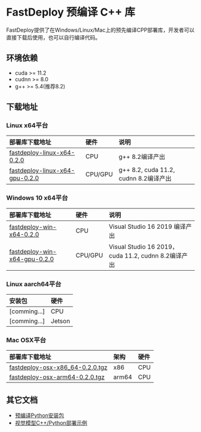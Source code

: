 # FastDeploy 预编译 C++ 库

FastDeploy提供了在Windows/Linux/Mac上的预先编译CPP部署库，开发者可以直接下载后使用，也可以自行编译代码。

## 环境依赖

- cuda >= 11.2
- cudnn >= 8.0
- g++ >= 5.4(推荐8.2)

## 下载地址

### Linux x64平台

| 部署库下载地址 | 硬件 | 说明 |
| :------------- | :--- | :--- |
| [fastdeploy-linux-x64-0.2.0](https://bj.bcebos.com/paddlehub/fastdeploy/cpp/fastdeploy-linux-x64-0.2.0.tgz) | CPU | g++ 8.2编译产出 |
| [fastdeploy-linux-x64-gpu-0.2.0](https://bj.bcebos.com/paddlehub/fastdeploy/cpp/fastdeploy-linux-x64-gpu-0.2.0.tgz) | CPU/GPU | g++ 8.2, cuda 11.2, cudnn 8.2编译产出 |

### Windows 10 x64平台

| 部署库下载地址 | 硬件 | 说明 |
| :------------- | :--- | :--- |
| [fastdeploy-win-x64-0.2.0](https://bj.bcebos.com/paddlehub/fastdeploy/cpp/fastdeploy-win-x64-0.2.0.zip) | CPU | Visual Studio 16 2019 编译产出 |
| [fastdeploy-win-x64-gpu-0.2.0](https://bj.bcebos.com/paddlehub/fastdeploy/cpp/fastdeploy-win-x64-gpu-0.2.0.zip) | CPU/GPU | Visual Studio 16 2019，cuda 11.2, cudnn 8.2编译产出 |

### Linux aarch64平台

| 安装包 | 硬件 |
| :----  | :-- |
| [comming...] | CPU |
| [comming...] | Jetson |

### Mac OSX平台

| 部署库下载地址 | 架构 |硬件 |
| :----  | :-- | :------ |
| [fastdeploy-osx-x86_64-0.2.0.tgz](https://bj.bcebos.com/paddlehub/fastdeploy/cpp/fastdeploy-osx-x86_64-0.2.0.tgz) | x86 | CPU |
| [fastdeploy-osx-arm64-0.2.0.tgz](https://bj.bcebos.com/paddlehub/fastdeploy/cpp/fastdeploy-osx-arm64-0.2.0.tgz) | arm64 | CPU |

## 其它文档

- [预编译Python安装包](./prebuilt_wheels.md)
- [视觉模型C++/Python部署示例](../../examples/vision/)
